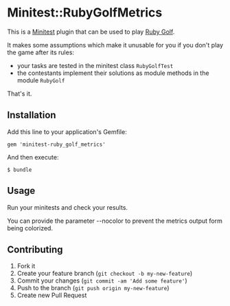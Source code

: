 # Minitest::RubyGolfMetrics

This is a [Minitest](https://github.com/seattlerb/minitest) plugin that can be
used to play [Ruby Golf](http://www.sitepoint.com/ruby-golf/).

It makes some assumptions which make it unusable for you if you don't play the
game after its rules:

* your tasks are tested in the minitest class ```RubyGolfTest```
* the contestants implement their solutions as module methods in the module
  ```RubyGolf```

That's it.

## Installation

Add this line to your application's Gemfile:

    gem 'minitest-ruby_golf_metrics'

And then execute:

    $ bundle

## Usage

Run your minitests and check your results.

You can provide the parameter --nocolor to prevent the metrics output form being
colorized.

## Contributing

1. Fork it
2. Create your feature branch (`git checkout -b my-new-feature`)
3. Commit your changes (`git commit -am 'Add some feature'`)
4. Push to the branch (`git push origin my-new-feature`)
5. Create new Pull Request
